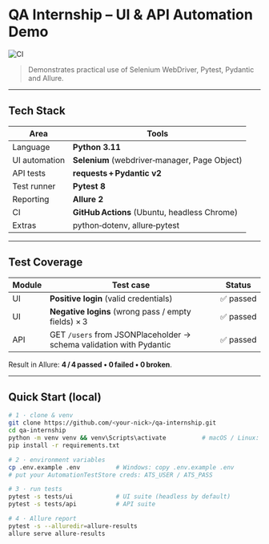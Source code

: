 # QA Internship – UI & API Automation Demo

![CI](https://github.com/bogdan2ko/qa_internship/actions/workflows/tests.yml/badge.svg)

> Demonstrates practical use of Selenium WebDriver, Pytest, Pydantic and Allure.

---

## Tech Stack

| Area          | Tools |
|---------------|-------|
| Language      | **Python 3.11** |
| UI automation | **Selenium** (webdriver‑manager, Page Object) |
| API tests     | **requests + Pydantic v2** |
| Test runner   | **Pytest 8** |
| Reporting     | **Allure 2** |
| CI            | **GitHub Actions** (Ubuntu, headless Chrome) |
| Extras        | python‑dotenv, allure‑pytest |

---

## Test Coverage

| Module | Test case | Status |
|--------|-----------|--------|
| UI     | **Positive login** (valid credentials) | ✅ passed |
| UI     | **Negative logins** (wrong pass / empty fields) × 3 | ✅ passed |
| API    | GET `/users` from JSONPlaceholder → schema validation with Pydantic | ✅ passed |

Result in Allure: **4 / 4 passed • 0 failed • 0 broken**.

---

## Quick Start (local)

```bash
# 1 · clone & venv
git clone https://github.com/<your‑nick>/qa‑internship.git
cd qa‑internship
python -m venv venv && venv\Scripts\activate          # macOS / Linux: source venv/bin/activate
pip install -r requirements.txt

# 2 · environment variables
cp .env.example .env          # Windows: copy .env.example .env
# put your AutomationTestStore creds: ATS_USER / ATS_PASS

# 3 · run tests
pytest -s tests/ui            # UI suite (headless by default)
pytest -s tests/api           # API suite

# 4 · Allure report
pytest -s --alluredir=allure-results
allure serve allure-results




